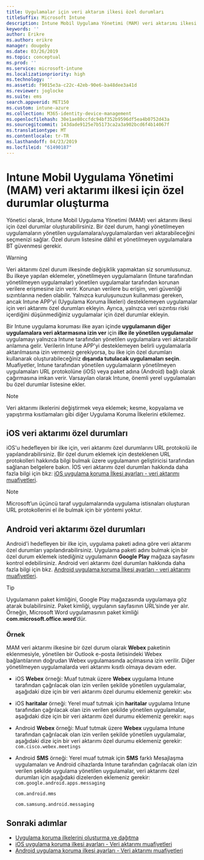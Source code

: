 ```yaml
---
title: Uygulamalar için veri aktarım ilkesi özel durumları
titleSuffix: Microsoft Intune
description: Intune Mobil Uygulama Yönetimi (MAM) veri aktarımı ilkesi için özel durumlar oluşturun.
keywords: ''
author: Erikre
ms.author: erikre
manager: dougeby
ms.date: 03/26/2019
ms.topic: conceptual
ms.prod: ''
ms.service: microsoft-intune
ms.localizationpriority: high
ms.technology: ''
ms.assetid: f9015e3a-c22c-42eb-90e6-ba48dee3a41d
ms.reviewer: joglocke
ms.suite: ems
search.appverid: MET150
ms.custom: intune-azure
ms.collection: M365-identity-device-management
ms.openlocfilehash: 30e1ae80ccfdc94bf352b9596df5ea4b0752d43a
ms.sourcegitcommit: 143dade9125e7b5173ca2a3a902bcd6f4b14067f
ms.translationtype: MT
ms.contentlocale: tr-TR
ms.lasthandoff: 04/23/2019
ms.locfileid: "61490187"
---
```

# <a name="how-to-create-exceptions-to-the-intune-mobile-application-management-mam-data-transfer-policy"></a>Intune Mobil Uygulama Yönetimi (MAM) veri aktarımı ilkesi için özel durumlar oluşturma

Yönetici olarak, Intune Mobil Uygulama Yönetimi (MAM) veri aktarımı ilkesi için özel durumlar oluşturabilirsiniz. Bir özel durum, hangi yönetilmeyen uygulamaların yönetilen uygulamalara/uygulamalardan veri aktarabileceğini seçmenizi sağlar. Özel durum listesine dâhil et yönetilmeyen uygulamalara BT güvenmesi gerekir. 

>[!WARNING] 
> Veri aktarımı özel durum ilkesinde değişiklik yapmaktan siz sorumlusunuz. Bu ilkeye yapılan eklemeler, yönetilmeyen uygulamaların (Intune tarafından yönetilmeyen uygulamalar) yönetilen uygulamalar tarafından korunan verilere erişmesine izin verir. Korunan verilere bu erişim, veri güvenliği sızıntılarına neden olabilir. Yalnızca kuruluşunuzun kullanması gereken, ancak Intune APP'yi (Uygulama Koruma İlkeleri) desteklemeyen uygulamalar için veri aktarımı özel durumları ekleyin. Ayrıca, yalnızca veri sızıntısı riski içerdiğini düşünmediğiniz uygulamalar için özel durumlar ekleyin.

Bir Intune uygulama koruması ilke ayarı içinde **uygulamanın diğer uygulamalara veri aktarmasına izin ver** için **ilke ile yönetilen uygulamalar** uygulamayı yalnızca Intune tarafından yönetilen uygulamalara veri aktarabilir anlamına gelir. Verilerin Intune APP'yi desteklemeyen belirli uygulamalarla aktarılmasına izin vermeniz gerekiyorsa, bu ilke için özel durumları kullanarak oluşturabileceğiniz **dışarıda tutulacak uygulamaları seçin**. Muafiyetler, Intune tarafından yönetilen uygulamaların yönetilmeyen uygulamaları URL protokolüne (iOS) veya paket adına (Android) bağlı olarak çağırmasına imkan verir. Varsayılan olarak Intune, önemli yerel uygulamaları bu özel durumlar listesine ekler. 

> [!NOTE]
> Veri aktarımı ilkelerini değiştirmek veya eklemek; kesme, kopyalama ve yapıştırma kısıtlamaları gibi diğer Uygulama Koruma İlkelerini etkilemez. 

## <a name="ios-data-transfer-exceptions"></a>iOS veri aktarımı özel durumları
iOS'u hedefleyen bir ilke için, veri aktarımı özel durumlarını URL protokolü ile yapılandırabilirsiniz. Bir özel durum eklemek için desteklenen URL protokolleri hakkında bilgi bulmak üzere uygulamanın geliştiricisi tarafından sağlanan belgelere bakın. İOS veri aktarımı özel durumları hakkında daha fazla bilgi için bkz: [iOS uygulama koruma İlkesi ayarları - veri aktarımı muafiyetleri](app-protection-policy-settings-ios.md#data-transfer-exemptions).

> [!NOTE]
> Microsoft’un üçüncü taraf uygulamalarında uygulama istisnaları oluşturan URL protokollerini el ile bulmak için bir yöntemi yoktur. 

## <a name="android-data-transfer-exceptions"></a>Android veri aktarımı özel durumları
Android'i hedefleyen bir ilke için, uygulama paketi adına göre veri aktarımı özel durumları yapılandırabilirsiniz. Uygulama paketi adını bulmak için bir özel durum eklemek istediğiniz uygulamanın **Google Play** mağaza sayfasını kontrol edebilirsiniz. Android veri aktarımı özel durumları hakkında daha fazla bilgi için bkz. [Android uygulama koruma İlkesi ayarları - veri aktarımı muafiyetleri](app-protection-policy-settings-android.md#data-transfer-exemptions).


>[!TIP]
> Uygulamanın paket kimliğini, Google Play mağazasında uygulamaya göz atarak bulabilirsiniz. Paket kimliği, uygulanın sayfasının URL’sinde yer alır. Örneğin, Microsoft Word uygulamasının paket kimliği **com.microsoft.office.word**’dür.

### <a name="example"></a>Örnek
MAM veri aktarımı ilkesine bir özel durum olarak **Webex** paketinin eklenmesiyle, yönetilen bir Outlook e-posta iletisindeki Webex bağlantılarının doğrudan Webex uygulamasında açılmasına izin verilir. Diğer yönetilmeyen uygulamalarda veri aktarımı kısıtlı olmaya devam eder.

- iOS **Webex** örneği:   Muaf tutmak üzere **Webex** uygulama Intune tarafından çağrılacak olan izin verilen şekilde yönetilen uygulamalar, aşağıdaki dize için bir veri aktarımı özel durumu eklemeniz gerekir: <code>wbx</code>
    
 - iOS **haritalar** örneği:  Yerel muaf tutmak için **haritalar** uygulama Intune tarafından çağrılacak olan izin verilen şekilde yönetilen uygulamalar, aşağıdaki dize için bir veri aktarımı özel durumu eklemeniz gerekir: <code>maps</code>

- Android **Webex** örneği:   Muaf tutmak üzere **Webex** uygulama Intune tarafından çağrılacak olan izin verilen şekilde yönetilen uygulamalar, aşağıdaki dize için bir veri aktarımı özel durumu eklemeniz gerekir: <code>com.cisco.webex.meetings</code>
    
- Android **SMS** örneği:   Yerel muaf tutmak için **SMS** farklı Mesajlaşma uygulamaları ve Android cihazlarda Intune tarafından çağrılacak olan izin verilen şekilde uygulama yönetilen uygulamalar, veri aktarımı özel durumları için aşağıdaki dizelerden eklemeniz gerekir: 
    <code>com.google.android.apps.messaging</code>
    
    <code>com.android.mms</code>
    
    <code>com.samsung.android.messaging</code>

## <a name="next-steps"></a>Sonraki adımlar

- [Uygulama koruma ilkelerini oluşturma ve dağıtma](app-protection-policies.md)
- [iOS uygulama koruma ilkesi ayarları - Veri aktarımı muafiyetleri](app-protection-policy-settings-ios.md#data-transfer-exemptions)
- [Android uygulama koruma ilkesi ayarları - Veri aktarımı muafiyetleri](app-protection-policy-settings-android.md#data-transfer-exemptions)

